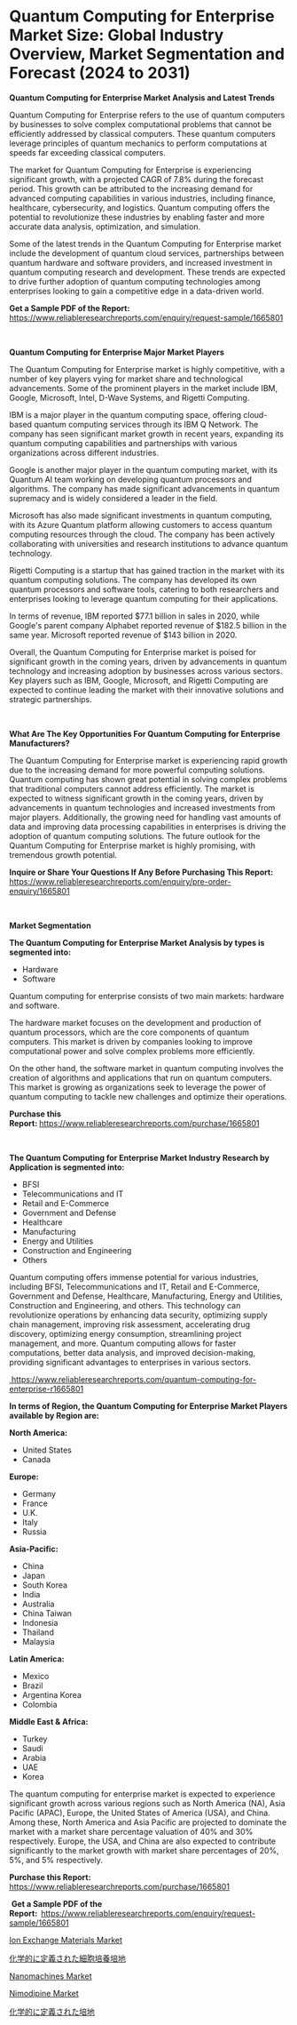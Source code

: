 <p><h1>Quantum Computing for Enterprise Market Size: Global Industry Overview, Market Segmentation and Forecast (2024 to 2031)</h1></p><p><strong>Quantum Computing for Enterprise Market Analysis and Latest Trends</strong></p>
<p><p>Quantum Computing for Enterprise refers to the use of quantum computers by businesses to solve complex computational problems that cannot be efficiently addressed by classical computers. These quantum computers leverage principles of quantum mechanics to perform computations at speeds far exceeding classical computers.</p><p>The market for Quantum Computing for Enterprise is experiencing significant growth, with a projected CAGR of 7.8% during the forecast period. This growth can be attributed to the increasing demand for advanced computing capabilities in various industries, including finance, healthcare, cybersecurity, and logistics. Quantum computing offers the potential to revolutionize these industries by enabling faster and more accurate data analysis, optimization, and simulation.</p><p>Some of the latest trends in the Quantum Computing for Enterprise market include the development of quantum cloud services, partnerships between quantum hardware and software providers, and increased investment in quantum computing research and development. These trends are expected to drive further adoption of quantum computing technologies among enterprises looking to gain a competitive edge in a data-driven world.</p></p>
<p><strong>Get a Sample PDF of the Report:&nbsp;</strong> <a href="https://www.reliableresearchreports.com/enquiry/request-sample/1665801">https://www.reliableresearchreports.com/enquiry/request-sample/1665801</a></p>
<p>&nbsp;</p>
<p><strong>Quantum Computing for Enterprise Major Market Players</strong></p>
<p><p>The Quantum Computing for Enterprise market is highly competitive, with a number of key players vying for market share and technological advancements. Some of the prominent players in the market include IBM, Google, Microsoft, Intel, D-Wave Systems, and Rigetti Computing.</p><p>IBM is a major player in the quantum computing space, offering cloud-based quantum computing services through its IBM Q Network. The company has seen significant market growth in recent years, expanding its quantum computing capabilities and partnerships with various organizations across different industries.</p><p>Google is another major player in the quantum computing market, with its Quantum AI team working on developing quantum processors and algorithms. The company has made significant advancements in quantum supremacy and is widely considered a leader in the field.</p><p>Microsoft has also made significant investments in quantum computing, with its Azure Quantum platform allowing customers to access quantum computing resources through the cloud. The company has been actively collaborating with universities and research institutions to advance quantum technology.</p><p>Rigetti Computing is a startup that has gained traction in the market with its quantum computing solutions. The company has developed its own quantum processors and software tools, catering to both researchers and enterprises looking to leverage quantum computing for their applications.</p><p>In terms of revenue, IBM reported $77.1 billion in sales in 2020, while Google's parent company Alphabet reported revenue of $182.5 billion in the same year. Microsoft reported revenue of $143 billion in 2020.</p><p>Overall, the Quantum Computing for Enterprise market is poised for significant growth in the coming years, driven by advancements in quantum technology and increasing adoption by businesses across various sectors. Key players such as IBM, Google, Microsoft, and Rigetti Computing are expected to continue leading the market with their innovative solutions and strategic partnerships.</p></p>
<p>&nbsp;</p>
<p><strong>What Are The Key Opportunities For Quantum Computing for Enterprise Manufacturers?</strong></p>
<p><p>The Quantum Computing for Enterprise market is experiencing rapid growth due to the increasing demand for more powerful computing solutions. Quantum computing has shown great potential in solving complex problems that traditional computers cannot address efficiently. The market is expected to witness significant growth in the coming years, driven by advancements in quantum technologies and increased investments from major players. Additionally, the growing need for handling vast amounts of data and improving data processing capabilities in enterprises is driving the adoption of quantum computing solutions. The future outlook for the Quantum Computing for Enterprise market is highly promising, with tremendous growth potential.</p></p>
<p><strong>Inquire or Share Your Questions If Any Before Purchasing This Report:</strong> <a href="https://www.reliableresearchreports.com/enquiry/pre-order-enquiry/1665801">https://www.reliableresearchreports.com/enquiry/pre-order-enquiry/1665801</a></p>
<p>&nbsp;</p>
<p><strong>Market Segmentation</strong></p>
<p><strong>The Quantum Computing for Enterprise Market Analysis by types is segmented into:</strong></p>
<p><ul><li>Hardware</li><li>Software</li></ul></p>
<p><p>Quantum computing for enterprise consists of two main markets: hardware and software. </p><p>The hardware market focuses on the development and production of quantum processors, which are the core components of quantum computers. This market is driven by companies looking to improve computational power and solve complex problems more efficiently.</p><p>On the other hand, the software market in quantum computing involves the creation of algorithms and applications that run on quantum computers. This market is growing as organizations seek to leverage the power of quantum computing to tackle new challenges and optimize their operations.</p></p>
<p><strong>Purchase this Report:&nbsp;</strong><a href="https://www.reliableresearchreports.com/purchase/1665801">https://www.reliableresearchreports.com/purchase/1665801</a></p>
<p>&nbsp;</p>
<p><strong>The Quantum Computing for Enterprise Market Industry Research by Application is segmented into:</strong></p>
<p><ul><li>BFSI</li><li>Telecommunications and IT</li><li>Retail and E-Commerce</li><li>Government and Defense</li><li>Healthcare</li><li>Manufacturing</li><li>Energy and Utilities</li><li>Construction and Engineering</li><li>Others</li></ul></p>
<p><p>Quantum computing offers immense potential for various industries, including BFSI, Telecommunications and IT, Retail and E-Commerce, Government and Defense, Healthcare, Manufacturing, Energy and Utilities, Construction and Engineering, and others. This technology can revolutionize operations by enhancing data security, optimizing supply chain management, improving risk assessment, accelerating drug discovery, optimizing energy consumption, streamlining project management, and more. Quantum computing allows for faster computations, better data analysis, and improved decision-making, providing significant advantages to enterprises in various sectors.</p></p>
<p><a href="https://www.reliableresearchreports.com/quantum-computing-for-enterprise-r1665801">&nbsp;https://www.reliableresearchreports.com/quantum-computing-for-enterprise-r1665801</a></p>
<p><strong>In terms of Region, the Quantum Computing for Enterprise Market Players available by Region are:</strong></p>
<p>
    <p> <strong> North America: </strong>
        <ul>
            <li>United States</li>
            <li>Canada</li>
        </ul>
        </p> 
    <p> <strong> Europe: </strong>
        <ul>
            <li>Germany</li>
            <li>France</li>
            <li>U.K.</li>
            <li>Italy</li>
            <li>Russia</li>
        </ul>
        </p> 
    <p> <strong> Asia-Pacific: </strong>
        <ul>
            <li>China</li>
            <li>Japan</li>
            <li>South Korea</li>
            <li>India</li>
            <li>Australia</li>
            <li>China Taiwan</li>
            <li>Indonesia</li>
            <li>Thailand</li>
            <li>Malaysia</li>
        </ul>
        </p> 
    <p> <strong> Latin America: </strong>
        <ul>
            <li>Mexico</li>
            <li>Brazil</li>
            <li>Argentina Korea</li>
            <li>Colombia</li>
        </ul>
        </p> 
    <p> <strong> Middle East & Africa: </strong>
        <ul>
            <li>Turkey</li>
            <li>Saudi</li>
            <li>Arabia</li>
            <li>UAE</li>
            <li>Korea</li>
        </ul>
    </p>
    </p>
<p><p>The quantum computing for enterprise market is expected to experience significant growth across various regions such as North America (NA), Asia Pacific (APAC), Europe, the United States of America (USA), and China. Among these, North America and Asia Pacific are projected to dominate the market with a market share percentage valuation of 40% and 30% respectively. Europe, the USA, and China are also expected to contribute significantly to the market growth with market share percentages of 20%, 5%, and 5% respectively.</p></p>
<p><strong>Purchase this Report: </strong><a href="https://www.reliableresearchreports.com/purchase/1665801">https://www.reliableresearchreports.com/purchase/1665801</a></p>
<p>&nbsp;<strong>Get a Sample PDF of the Report:&nbsp;&nbsp;</strong><a href="https://www.reliableresearchreports.com/enquiry/request-sample/1665801">https://www.reliableresearchreports.com/enquiry/request-sample/1665801</a></p>
<p><strong></strong></p>
<p><p><a href="https://github.com/jj19131/Market-Research-Report-List-2/blob/main/ion-exchange-materials-market.md">Ion Exchange Materials Market</a></p><p><a href="https://github.com/dzy793153605/Market-Research-Report-List-2/blob/main/749109053437.md">化学的に定義された細胞培養培地</a></p><p><a href="https://github.com/jodemen/Market-Research-Report-List-2/blob/main/nanomachines-market.md">Nanomachines Market</a></p><p><a href="https://www.linkedin.com/pulse/nimodipine-market-analysis-sze-forecasted-period-from-2024-2031-wzrwf?trackingId=gc%2Fdger84Zl2SZ4lSW9Cow%3D%3D">Nimodipine Market</a></p><p><a href="https://github.com/EthanMorar2011/Market-Research-Report-List-1/blob/main/558580853438.md">化学的に定義された培地</a></p></p>